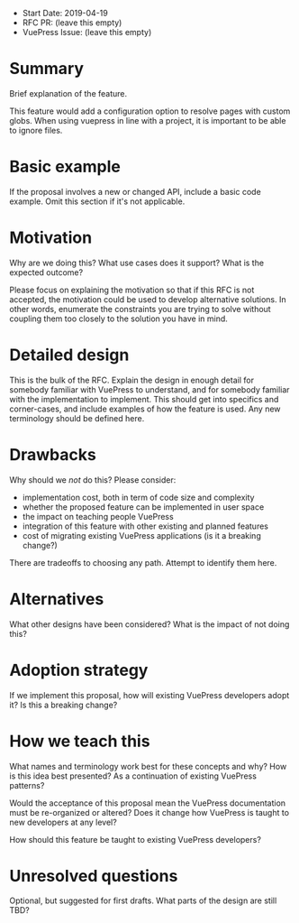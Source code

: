 - Start Date: 2019-04-19
- RFC PR: (leave this empty)
- VuePress Issue: (leave this empty)

# Summary

Brief explanation of the feature.

This feature would add a configuration option to resolve pages with custom globs. When using vuepress in line with a project, it is important to be able to ignore files.

# Basic example

If the proposal involves a new or changed API, include a basic code example. Omit this section if it's not applicable.

# Motivation

Why are we doing this? What use cases does it support? What is the expected outcome?

Please focus on explaining the motivation so that if this RFC is not accepted, the motivation could be used to develop alternative solutions. In other words, enumerate the constraints you are trying to solve without coupling them too closely to the solution you have in mind.

# Detailed design

This is the bulk of the RFC. Explain the design in enough detail for somebody familiar with VuePress to understand, and for somebody familiar with the implementation to implement. This should get into specifics and corner-cases, and include examples of how the feature is used. Any new terminology should be defined here.

# Drawbacks

Why should we *not* do this? Please consider:

- implementation cost, both in term of code size and complexity
- whether the proposed feature can be implemented in user space
- the impact on teaching people VuePress
- integration of this feature with other existing and planned features
- cost of migrating existing VuePress applications (is it a breaking change?)

There are tradeoffs to choosing any path. Attempt to identify them here.

# Alternatives

What other designs have been considered? What is the impact of not doing this?

# Adoption strategy

If we implement this proposal, how will existing VuePress developers adopt it? Is this a breaking change?

# How we teach this

What names and terminology work best for these concepts and why? How is this idea best presented? As a continuation of existing VuePress patterns?

Would the acceptance of this proposal mean the VuePress documentation must be re-organized or altered? Does it change how VuePress is taught to new developers at any level?

How should this feature be taught to existing VuePress developers?

# Unresolved questions

Optional, but suggested for first drafts. What parts of the design are still TBD?
